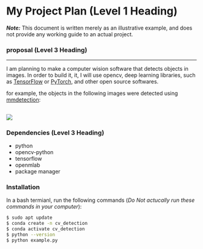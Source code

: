 # My Project Plan (Level 1 Heading)
***Note:*** This document is written merely as an illustrative example, and does not provide any working guide to an actual project. 

### proposal (Level 3 Heading) 
---
I am planning to make a computer wision software that detects objects in images.
In order to build it, it, I will use opencv, deep learning libraries, such as [TensorFlow](https://www.tensorflow.org/?hl=ko)
or [PyTorch](https://pytorch.org/), and other open source softwares.

for example, the objects in the following images were detected using [mmdetection](https://mmdetection.readthedocs.io/en/latest/):

![](https://user-images.githubusercontent.com/12907710/137271636-56ba1cd2-b110-4812-8221-b4c120320aa9.png)
---
### Dependencies (Level 3 Heading) 
- python
- opencv-python
- tensorflow
- openmlab
- package manager 

### Installation
In a bash termianl, run the following commands (*Do Not actucally run these commands in your computer*):
```sh
$ sudo apt update
$ conda create -n cv_detection
$ conda activate cv_detection
$ python --version
$ python example.py
```
